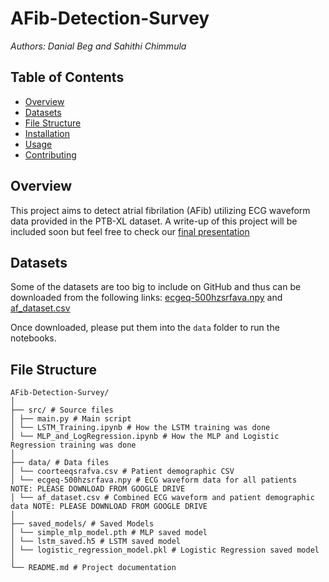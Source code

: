 # AFib-Detection-Survey
*Authors: Danial Beg and Sahithi Chimmula*

## Table of Contents
- [Overview](#overview)
- [Datasets](#datasets)
- [File Structure](#file-structure)
- [Installation](#installation)
- [Usage](#usage)
- [Contributing](#contributing)

## Overview
This project aims to detect atrial fibrilation (AFib) utilizing ECG waveform data provided in the PTB-XL dataset. A write-up of this project will be included soon but feel free to check our [final presentation](https://docs.google.com/presentation/d/11tC2UQEtE6XmAJ3CLjxVw6vJAPjzYQzvVvH-oDwDBV0/edit?usp=sharing)

## Datasets
Some of the datasets are too big to include on GitHub and thus can be downloaded from the following links: [ecgeq-500hzsrfava.npy](https://drive.google.com/file/d/1Ah1yqVCcW7cpN0mRJX9px1NWpYygi6CG/view?usp=share_link) and [af_dataset.csv](https://drive.google.com/file/d/1fErgzku6iusVsB5RxPjy4pKiCeOhbFFA/view?usp=share_link)

Once downloaded, please put them into the `data` folder to run the notebooks.

## File Structure
```
AFib-Detection-Survey/
│
├── src/ # Source files
│ ├── main.py # Main script
│ └── LSTM_Training.ipynb # How the LSTM training was done
│ └── MLP_and_LogRegression.ipynb # How the MLP and Logistic Regression training was done
│
├── data/ # Data files
│ └── coorteeqsrafva.csv # Patient demographic CSV
│ └── ecgeq-500hzsrfava.npy # ECG waveform data for all patients  NOTE: PLEASE DOWNLOAD FROM GOOGLE DRIVE
│ └── af_dataset.csv # Combined ECG waveform and patient demographic data NOTE: PLEASE DOWNLOAD FROM GOOGLE DRIVE
│
├── saved_models/ # Saved Models
│ └── simple_mlp_model.pth # MLP saved model
│ └── lstm_saved.h5 # LSTM saved model
│ └── logistic_regression_model.pkl # Logistic Regression saved model
│
└── README.md # Project documentation
```
